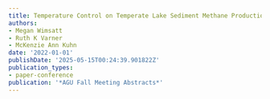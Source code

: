 ```yaml
---
title: Temperature Control on Temperate Lake Sediment Methane Production via Incubations
authors:
- Megan Wimsatt
- Ruth K Varner
- McKenzie Ann Kuhn
date: '2022-01-01'
publishDate: '2025-05-15T00:24:39.901822Z'
publication_types:
- paper-conference
publication: '*AGU Fall Meeting Abstracts*'
---
```


